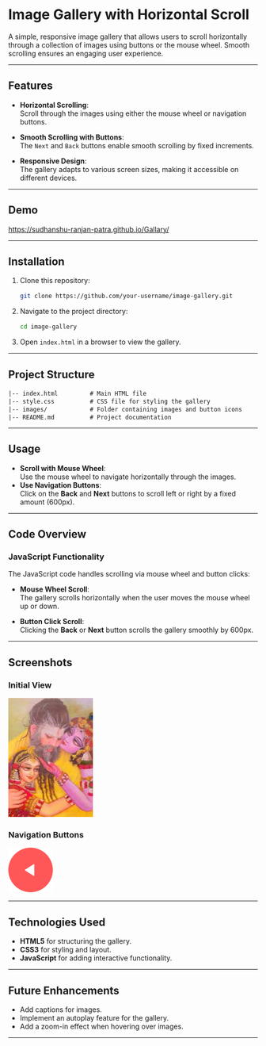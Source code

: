 # **Image Gallery with Horizontal Scroll**

A simple, responsive image gallery that allows users to scroll horizontally through a collection of images using buttons or the mouse wheel. Smooth scrolling ensures an engaging user experience.

---

## **Features**

- **Horizontal Scrolling**:  
  Scroll through the images using either the mouse wheel or navigation buttons.
- **Smooth Scrolling with Buttons**:  
  The `Next` and `Back` buttons enable smooth scrolling by fixed increments.

- **Responsive Design**:  
  The gallery adapts to various screen sizes, making it accessible on different devices.

---

## **Demo**

https://sudhanshu-ranjan-patra.github.io/Gallary/

---

## **Installation**

1. Clone this repository:
   ```bash
   git clone https://github.com/your-username/image-gallery.git
   ```
2. Navigate to the project directory:
   ```bash
   cd image-gallery
   ```
3. Open `index.html` in a browser to view the gallery.

---

## **Project Structure**

```
|-- index.html         # Main HTML file
|-- style.css          # CSS file for styling the gallery
|-- images/            # Folder containing images and button icons
|-- README.md          # Project documentation
```

---

## **Usage**

- **Scroll with Mouse Wheel**:  
  Use the mouse wheel to navigate horizontally through the images.
- **Use Navigation Buttons**:  
  Click on the **Back** and **Next** buttons to scroll left or right by a fixed amount (600px).

---

## **Code Overview**

### **JavaScript Functionality**

The JavaScript code handles scrolling via mouse wheel and button clicks:

- **Mouse Wheel Scroll**:  
  The gallery scrolls horizontally when the user moves the mouse wheel up or down.

- **Button Click Scroll**:  
  Clicking the **Back** or **Next** button scrolls the gallery smoothly by 600px.

---

## **Screenshots**

### Initial View

![Initial View](images/img1.jpeg)

### Navigation Buttons

![Navigation Buttons](images/back.png)

---

## **Technologies Used**

- **HTML5** for structuring the gallery.
- **CSS3** for styling and layout.
- **JavaScript** for adding interactive functionality.

---

## **Future Enhancements**

- Add captions for images.
- Implement an autoplay feature for the gallery.
- Add a zoom-in effect when hovering over images.

---
